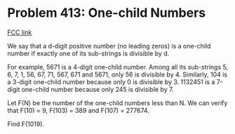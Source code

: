 # Problem 413: One-child Numbers

[FCC link](https://www.freecodecamp.org/learn/coding-interview-prep/project-euler/problem-413-one-child-numbers)

We say that a d-digit positive number (no leading zeros) is a one-child number
if exactly one of its sub-strings is divisible by d.

For example, 5671 is a 4-digit one-child number. Among all its sub-strings 5, 6,
7, 1, 56, 67, 71, 567, 671 and 5671, only 56 is divisible by 4. Similarly, 104
is a 3-digit one-child number because only 0 is divisible by 3. 1132451 is a
7-digit one-child number because only 245 is divisible by 7.

Let F(N) be the number of the one-child numbers less than N. We can verify that
F(10) = 9, F(103) = 389 and F(107) = 277674.

Find F(1019).

